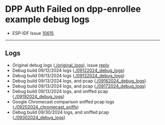 # DPP Auth Failed on dpp-enrollee example debug logs

- ESP-IDF Issue [10615](https://github.com/espressif/esp-idf/issues/10615)

---

## Logs

- Original debug logs ([./original_logs](./original_logs)), issue [reply](https://github.com/espressif/esp-idf/issues/10615#issuecomment-2332648753)
- Debug build 09/12/2024 logs ([./09122024_debug_logs](./09122024_debug_logs))
- Debug build 09/13/2024 logs ([./09132024_debug_logs](./09132024_debug_logs))
- Debug build 09/13/2024 logs, and pcap ([./09162024_debug_logs](./09162024_debug_logs))
- Debug build 09/13/2024 logs, and pcap ([./09172024_debug_logs](./09172024_debug_logs))
- Debug build 09/13/2024 logs, and sniffed pcap ([./09192024_debug_logs](./09192024_debug_logs))
- Google Chromecast comparison sniffed pcap logs ([./09202024_chromecast_sniffs](./09202024_chromecast_sniffs))
- Debug build 09/30/2024 logs, and sniffed pcap ([./09302024_debug_logs](./09302024_debug_logs))
